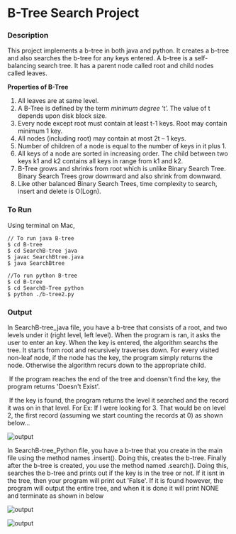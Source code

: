 # B-Tree Search Project

### Description

This project implements a b-tree in both java and python. It creates a b-tree and also searches the b-tree for any keys entered. A b-tree is a self-balancing search tree. It has a parent node called root and child nodes called leaves. 

**Properties of B-Tree**
1) All leaves are at same level.
2) A B-Tree is defined by the term *minimum degree* ‘t’. The value of t depends upon disk block size.
3) Every node except root must contain at least t-1 keys. Root may contain minimum 1 key.
4) All nodes (including root) may contain at most 2t – 1 keys.
5) Number of children of a node is equal to the number of keys in it plus 1.
6) All keys of a node are sorted in increasing order.  The child between two keys k1 and k2 contains all keys in range from k1 and k2.
7) B-Tree grows and shrinks from root which is unlike Binary Search Tree. Binary Search Trees grow downward and also shrink from downward.
8) Like other balanced Binary Search Trees, time complexity to search, insert and delete is O(Logn).

### To Run

Using terminal on Mac,

```
// To run java B-tree
$ cd B-tree
$ cd SearchB-tree java
$ javac SearchBtree.java
$ java SearchBtree
```

```
//To run python B-tree
$ cd B-tree
$ cd SearchB-Tree python
$ python ./b-tree2.py
```

### Output

In SearchB-tree_java file, you have a b-tree that consists of a root, and two levels under it (right level, left level). When the program is ran, it asks the user to enter an key. When the key is entered, the algorithm searchs the tree. It starts from root and recursively traverses down.  For every visited non-leaf node, if the node has the key, the program simply returns the node. Otherwise the algorithm recurs down to the appropriate child. 

​	If the program reaches the end of the tree and doensn't find the key, the program returns 'Doesn't Exist'.

​	If the key is found, the program returns the level it searched and the record it was on in that level. For Ex: If I were looking for 3. That would be on level 2, the first record (assuming we start counting the records at 0) as shown below...

![output](https://github.com/azamzow/B-tree/SearchB-tree%20java/blob/master/output.png?raw=true)



In SearchB-tree_Python file, you have a b-tree that you create in the main file using the method names .insert(). Doing this, creates the b-tree. Finally after the b-tree is created, you use the method named .search(). Doing this, searches the b-tree and prints out if the key is in the tree or not. If it isnt in the tree, then your program will print out 'False'. If it is found however, the program will output the entire tree, and when it is done it will print NONE and terminate as shown in below


![output](https://github.com/azamzow/B-tree/SearchB-tree_python/blob/master/output.png?raw=true)

![output](https://github.com/azamzow/B-tree/SearchB-tree%20python/blob/master/output.png?raw=true)

